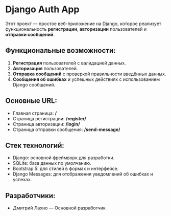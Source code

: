 # Django Auth App

Этот проект — простое веб-приложение на Django, которое реализует функциональность **регистрации**, **авторизации** пользователей и **отправки сообщений**. 

## Функциональные возможности:
1. **Регистрация** пользователей с валидацией данных.
2. **Авторизация** пользователей.
3. **Отправка сообщений** с проверкой правильности введённых данных.
4. **Сообщения об ошибках** и успешных действиях с использованием Django сообщений.

## Основные URL:
- Главная страница: **/**
- Страница регистрации: **/register/**
- Страница авторизации: **/login/**
- Страница отправки сообщения: **/send-message/**

## Стек технологий:
- Django: основной фреймворк для разработки.
- SQLite: база данных по умолчанию.
- Bootstrap 5: для стилей в формах и интерфейсе.
- Django Messages: для отображения уведомлений об ошибках и успехах.

## Разработчики:
- Дмитрий Лахно — Основной разработчик